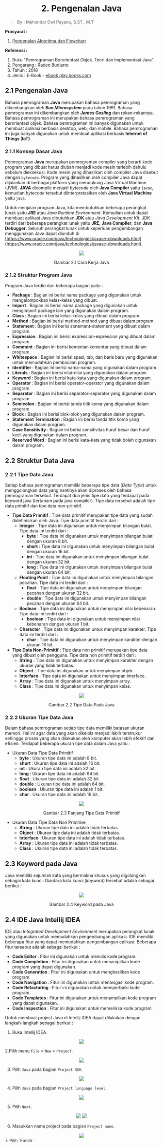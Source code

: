 <h1><center>2. Pengenalan Java</center></h1>
<style>
   .mermaid {
      background-color: opaque;
      size: 50%;
      margin: auto;
      text-align: center;
   }
</style>

> By : Mahendar Dwi Payana, S.ST., M.T

**Prasyarat :** 
1. [Pengenalan Algoritma dan Flowchart](1.%20Pengenalan%20Flowchart.md)

**Referensi :**
1. Buku "Pemrograman Bororientasi Objek. Teori dan Implementasi Java" 
2. Pengarang : Raden Budiarto
3. Tahun : 2018
4. Jenis : E-Book - [ebook play.books.com](https://play.google.com/books/reader?id=o_kdEAAAQBAJ&pg=GBS.PR8)

## 2.1 Pengenalan Java
Bahasa pemrograman **Java** merupakan bahasa pemrograman yang dikembangkan oleh ***Sun Microsystem*** pada tahun 1991. Bahasa pemrograman ini dikembangkan oleh ***James Gosling*** dan rekan-rekannya. Bahasa pemrograman ini merupakan bahasa pemrograman yang berorientasi objek. Bahasa pemrograman ini banyak digunakan untuk membuat aplikasi berbasis desktop, web, dan mobile. Bahasa pemrograman ini juga banyak digunakan untuk membuat aplikasi berbasis **Internet of Things (IoT)**.

### 2.1.1 Konsep Dasar Java
Pemrograman **Java** merupakan pemrograman compiler yang berarti kode program yang dibuat harus diubah menjadi kode mesin terlebih dahulu sebelum dieksekusi. Kode mesin yang dihasilkan oleh compiler Java disebut dengan `bytecode`. Program yang dihasilkan oleh compiler Java dapat dijalankan di berbagai platform yang mendukung Java Virtual Machine (JVM). **JAVA** dicompile menjadi *bytecode* oleh **Java Compiler** yaitu `javac`, kemudian *bytecode* tersebut diinterpretasikan oleh **Java Virtual Machine** yaitu `java`.

Untuk menjalan program Java, kita membutuhkan beberapa perangkat lunak yaitu **JRE** atau *Java Runtime Environment*. Kemudian untuk dapat membuat aplikasi Java dibutuhkan **JDK** atau *Java Development Kit*. JDK terdiri dari beberapa perangkat lunak yaitu **JRE**, **Java Compiler**, dan **Java Debugger**. Seluruh perangkat lunak untuk keperluan pengembangan menggunakan Java dapat diunduh di [https://www.oracle.com/java/technologies/javase-downloads.html](https://www.oracle.com/java/technologies/javase-downloads.html).

<center>
<img src="img/2.1-Cara%20Kerja%20Java.png">
<p>Gambar 2.1 Cara Kerja Java</p>
</center>

### 2.1.2 Struktur Program Java
Program Java terdiri dari beberapa bagian yaitu :
- **Package** : Bagian ini berisi nama package yang digunakan untuk mengelompokkan kelas-kelas yang dibuat.
- **Import** : Bagian ini berisi nama package yang digunakan untuk mengimport package lain yang digunakan dalam program.
- **Class** : Bagian ini berisi kelas-kelas yang dibuat dalam program.
- **Method** : Bagian ini berisi method-method yang dibuat dalam program.
- **Statement** : Bagian ini berisi statement-statement yang dibuat dalam program.
- **Expression** : Bagian ini berisi expression-expression yang dibuat dalam program.
- **Comment** : Bagian ini berisi komentar-komentar yang dibuat dalam program.
- **Whitespace** : Bagian ini berisi spasi, tab, dan baris baru yang digunakan untuk memudahkan pembacaan program.
- **Identifier** : Bagian ini berisi nama-nama yang digunakan dalam program.
- **Literals** : Bagian ini berisi nilai-nilai yang digunakan dalam program.
- **Keyword** : Bagian ini berisi kata-kata yang digunakan dalam program.
- **Operator** : Bagian ini berisi operator-operator yang digunakan dalam program.
- **Separator** : Bagian ini berisi separator-separator yang digunakan dalam program.
- **Semicolon** : Bagian ini berisi tanda titik koma yang digunakan dalam program.
- **Block** : Bagian ini berisi blok-blok yang digunakan dalam program.
- **Statement Termination** : Bagian ini berisi tanda titik koma yang digunakan dalam program.
- **Case Sensitivity** : Bagian ini berisi sensitivitas huruf besar dan huruf kecil yang digunakan dalam program.
- **Reserved Word** : Bagian ini berisi kata-kata yang tidak boleh digunakan dalam program.

## 2.2 Struktur Data Java

### 2.2.1 Tipe Data Java
Setiap bahasa pemrograman memiliki beberapa tipe data (*Data Type*) untuk menggolongkan data yang nantinya akan diproses oleh bahasa pemrograman tersebut. Terdapat dua jenis tipe data yang terdapat pada keyword java (tertanam pada java compiler). Tipe data tersebut adalah tipe data primitif dan tipe data non-primitif. 
- **Tipe Data Primitif** : Tipe data primitif merupakan tipe data yang sudah didefinisikan oleh Java. Tipe data primitif terdiri dari :
   - **Integer** : Tipe data ini digunakan untuk menyimpan bilangan bulat. Tipe data ini terdiri dari :
      - **byte** : Tipe data ini digunakan untuk menyimpan bilangan bulat dengan ukuran 8 bit.
      - **short** : Tipe data ini digunakan untuk menyimpan bilangan bulat dengan ukuran 16 bit.
      - **int** : Tipe data ini digunakan untuk menyimpan bilangan bulat dengan ukuran 32 bit.
      - **long** : Tipe data ini digunakan untuk menyimpan bilangan bulat dengan ukuran 64 bit.
   - **Floating Point** : Tipe data ini digunakan untuk menyimpan bilangan pecahan. Tipe data ini terdiri dari :
      - **float** : Tipe data ini digunakan untuk menyimpan bilangan pecahan dengan ukuran 32 bit.
      - **double** : Tipe data ini digunakan untuk menyimpan bilangan pecahan dengan ukuran 64 bit.
   - **Boolean** : Tipe data ini digunakan untuk menyimpan nilai kebenaran. Tipe data ini terdiri dari :
      - **boolean** : Tipe data ini digunakan untuk menyimpan nilai kebenaran dengan ukuran 1 bit.
   - **Character** : Tipe data ini digunakan untuk menyimpan karakter. Tipe data ini terdiri dari :
      - **char** : Tipe data ini digunakan untuk menyimpan karakter dengan ukuran 16 bit.
- **Tipe Data Non-Primitif** : Tipe data non primitif merupakan tipe data yang dibuat oleh pengguna. Tipe data non primitif terdiri dari :
  - **String** : Tipe data ini digunakan untuk menyimpan karakter dengan ukuran yang tidak terbatas.
  - **Object** : Tipe data ini digunakan untuk menyimpan objek.
  - **Interface** : Tipe data ini digunakan untuk menyimpan interface.
  - **Array** : Tipe data ini digunakan untuk menyimpan array.
  - **Class** : Tipe data ini digunakan untuk menyimpan kelas.

<center>
<img src="img/2.2%20Tipe%20Data%20Java.png">
<p>Gambar 2.2 Tipe Data Pada Java</p>
</center>

### 2.2.2 Ukuran Tipe Data Java
Dalam bahasa pemrograman setiap tipe data memiliki batasan ukuran memori. Hal ini agar data yang akan dikelola menjadi lebih terstrukur sehingga proses yang akan dilakukan oleh komputer akan lebih efektif dan efisien. 
Terdapat beberapa ukuran tipe data dalam Java yaitu :
- Ukuran Data Tipe Data Primitif
   - **byte** : Ukuran tipe data ini adalah 8 bit.
   - **short** : Ukuran tipe data ini adalah 16 bit.
   - **int** : Ukuran tipe data ini adalah 32 bit.
   - **long** : Ukuran tipe data ini adalah 64 bit.
   - **float** : Ukuran tipe data ini adalah 32 bit.
   - **double** : Ukuran tipe data ini adalah 64 bit.
   - **boolean** : Ukuran tipe data ini adalah 1 bit.
   - **char** : Ukuran tipe data ini adalah 16 bit.
<center>
<img src="img/2.3%20Panjang%20Data%20Primitif.png">
<p>Gambar 2.3 Panjang Tipe Data Primitif</p>
</center>

- Ukuran Data Tipe Data Non Primitive
   - **String** : Ukuran tipe data ini adalah tidak terbatas.
   - **Object** : Ukuran tipe data ini adalah tidak terbatas.
   - **Interface** : Ukuran tipe data ini adalah tidak terbatas.
   - **Array** : Ukuran tipe data ini adalah tidak terbatas.
   - **Class** : Ukuran tipe data ini adalah tidak terbatas.

## 2.3 Keyword pada Java
Java memiliki sejumlah kata yang bermakna khusus yang digolongkan sebagai kata kunci. Diantara kata kunci (*keyword*) tersebut adalah sebagai berikut :
<center>
<img src="img/2.4%20keyword.png">
<p>Gambar 2.4 Keyword pada Java</p>
</center>

## 2.4 IDE Java Intellij IDEA
IDE atau *Integrated Development Environment* merupakan perangkat lunak yang digunakan untuk memudahkan pengembangan aplikasi. IDE memiliki beberapa fitur yang dapat memudahkan pengembangan aplikasi. Beberapa fitur tersebut adalah sebagai berikut :
- **Code Editor** : Fitur ini digunakan untuk menulis kode program.
- **Code Completion** : Fitur ini digunakan untuk menampilkan kode program yang dapat digunakan.
- **Code Generation** : Fitur ini digunakan untuk menghasilkan kode program.
- **Code Navigation** : Fitur ini digunakan untuk menavigasi kode program.
- **Code Refactoring** : Fitur ini digunakan untuk memperbaiki kode program.
- **Code Templates** : Fitur ini digunakan untuk menampilkan kode program yang dapat digunakan.
- **Code Inspection** : Fitur ini digunakan untuk memeriksa kode program.

Untuk membuat project Java di Intellij IDEA dapat dilakukan dengan langkah-langkah sebagai berikut :
1. Buka Intellij IDEA.
<center>
<img src="https://alhasanmusthafa.files.wordpress.com/2018/10/asdfgh.png?w=616&h=387"></img>
</center>

2.Pilih menu `File` > `New` > `Project`.
<center>
<img src="https://alhasanmusthafa.files.wordpress.com/2018/10/poiuyt.png?w=616&h=457"></img>
</center>

3. Pilih `Java` pada bagian `Project SDK`.
<center>
<img src="https://alhasanmusthafa.files.wordpress.com/2018/10/mnbvc.png?w=616&h=570"></img>
</center>

4. Pilih `Java` pada bagian `Project language level`.
<center>
<img src="https://alhasanmusthafa.files.wordpress.com/2018/10/gfds.png?w=616&h=570"></img>
</center>

5. Pilih `Next`.
<center>
<img src="https://alhasanmusthafa.files.wordpress.com/2018/10/dfgreddddc.png?w=616&h=576"></img>
<img src="https://alhasanmusthafa.files.wordpress.com/2018/10/ytre-2.png?w=616&h=569">
</center>

6. Masukkan nama project pada bagian `Project name`.
<center>
<img src="https://alhasanmusthafa.files.wordpress.com/2018/10/jhgfds.png?w=616&h=567"></img>
</center>
7. Pilih `Finish`.



